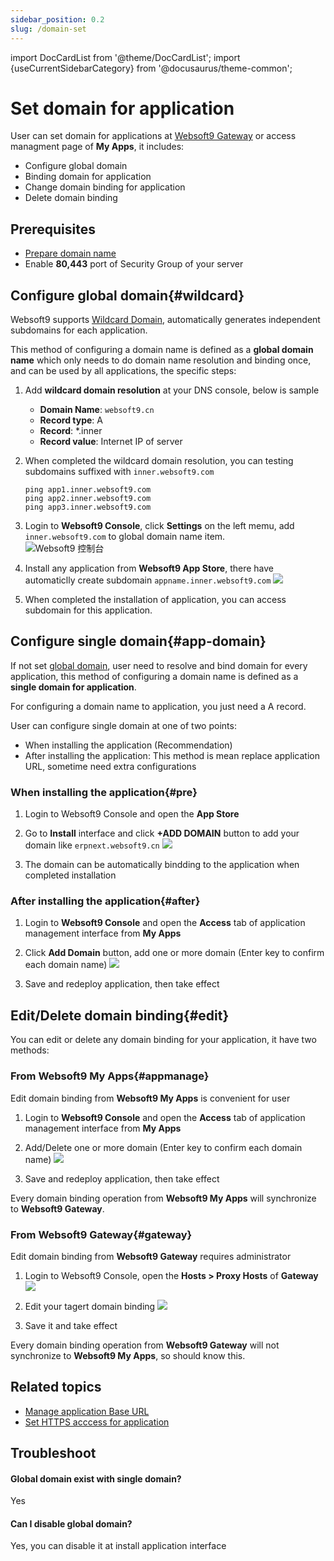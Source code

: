 ```yaml
---
sidebar_position: 0.2
slug: /domain-set
---
```


import DocCardList from '@theme/DocCardList';
import {useCurrentSidebarCategory} from '@docusaurus/theme-common';

# Set domain for application

User can set domain for applications at [Websoft9 Gateway](./gateway_learn) or access managment page of **My Apps**, it includes:   

- Configure global domain
- Binding domain for application
- Change domain binding for application
- Delete domain binding

## Prerequisites

- [Prepare domain name](./domain-prepare)
- Enable **80,443** port of Security Group of your server

## Configure global domain{#wildcard}

Websoft9 supports [Wildcard Domain](./domain-prepare#wildcard), automatically generates independent subdomains for each application.  

This method of configuring a domain name is defined as a **global domain name** which only needs to do domain name resolution and binding once, and can be used by all applications, the specific steps:  

1. Add **wildcard domain resolution** at your DNS console, below is sample

   - **Domain Name**: `websoft9.cn`
   - **Record type**: A
   - **Record**: *.inner
   - **Record value**: Internet IP of server

2. When completed the wildcard domain resolution, you can testing subdomains suffixed with `inner.websoft9.com`
   ```
   ping app1.inner.websoft9.com
   ping app2.inner.websoft9.com
   ping app3.inner.websoft9.com
   ```

3. Login to **Websoft9 Console**, click **Settings** on the left memu, add `inner.websoft9.com` to global domain name item.  
   ![Websoft9 控制台](./assets/websoft9-settings-globaldomain.png)

4. Install any application from **Websoft9 App Store**, there have automaticlly create subdomain `appname.inner.websoft9.com` 
   ![](./assets/websoft9-setdomain-app.png)

5. When completed the installation of application, you can access subdomain for this application.  

## Configure single domain{#app-domain}

If not set [global domain](#wildcard), user need to resolve and bind domain for every application, this method of configuring a domain name is defined as a **single domain for application**. 

For configuring a domain name to application, you just need a A record.  

User can configure single domain at one of two points:  

- When installing the application (Recommendation)
- After installing the application: This method is mean replace application URL, sometime need extra configurations


### When installing the application{#pre}

1. Login to Websoft9 Console and open the **App Store**

2. Go to **Install** interface and click **+ADD DOMAIN** button to add your domain like `erpnext.websoft9.cn`
   ![](./assets/websoft9-setdomain-adddomain.png)

3. The domain can be automatically bindding to the application when completed installation

### After installing the application{#after}

1. Login to **Websoft9 Console** and open the **Access** tab of application management interface from **My Apps**

2. Click **Add Domain** button, add one or more domain (Enter key to confirm each domain name)
   ![](./assets/adddomain-access-websoft9.png)

3. Save and redeploy application, then take effect

## Edit/Delete domain binding{#edit}

You can edit or delete any domain binding for your application, it have two methods:  

### From Websoft9 My Apps{#appmanage}

Edit domain binding from **Websoft9 My Apps** is convenient for user

1. Login to **Websoft9 Console** and open the **Access** tab of application management interface from **My Apps**

2. Add/Delete one or more domain (Enter key to confirm each domain name)
   ![](./assets/websoft9-app-addmore-domain.png)

3. Save and redeploy application, then take effect

Every domain binding operation from **Websoft9 My Apps** will synchronize to **Websoft9 Gateway**.  

### From Websoft9 Gateway{#gateway}

Edit domain binding from **Websoft9 Gateway** requires administrator

1. Login to Websoft9 Console, open the **Hosts > Proxy Hosts** of **Gateway**
   ![](./assets/websoft9-gateway-proxylists.png)

2. Edit your tagert domain binding
   ![](./assets/websoft9-gateway-editproxy.png)

3. Save it and take effect

Every domain binding operation from **Websoft9 Gateway** will not synchronize to **Websoft9 My Apps**, so should know this.    

## Related topics

- [Manage application Base URL](./url)
- [Set HTTPS acccess for application](./domain-https)

## Troubleshoot

#### Global domain exist with single domain?

Yes

#### Can I disable global domain?

Yes, you can disable it at install application interface